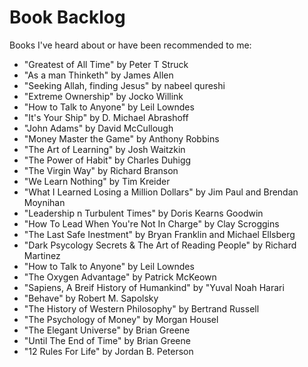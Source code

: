 # Book Backlog
Books I've heard about or have been recommended to me:
- "Greatest of All Time" by Peter T Struck         
- "As a man Thinketh" by James Allen 
- "Seeking Allah, finding Jesus" by nabeel qureshi
- "Extreme Ownership" by Jocko Willink
- "How to Talk to Anyone" by Leil Lowndes
- "It's Your Ship" by D. Michael Abrashoff
- "John Adams" by David McCullough
- "Money Master the Game" by Anthony Robbins
- "The Art of Learning" by Josh Waitzkin
- "The Power of Habit" by Charles Duhigg
- "The Virgin Way" by Richard Branson
- "We Learn Nothing" by Tim Kreider
- "What I Learned Losing a Million Dollars" by Jim Paul and Brendan Moynihan
- "Leadership n Turbulent Times" by Doris Kearns Goodwin
- "How To Lead When You're Not In Charge" by Clay Scroggins
- "The Last Safe Inestment" by Bryan Franklin and Michael Ellsberg
- "Dark Psycology Secrets & The Art of Reading People" by Richard Martinez
- "How to Talk to Anyone" by Leil Lowndes
- "The Oxygen Advantage" by Patrick McKeown
- "Sapiens, A Breif History of Humankind" by "Yuval Noah Harari
- "Behave" by Robert M. Sapolsky
- "The History of Western Philosophy" by Bertrand Russell
- "The Psychology of Money" by Morgan Housel
- "The Elegant Universe" by Brian Greene
- "Until The End of Time" by Brian Greene
- "12 Rules For Life" by Jordan B. Peterson
